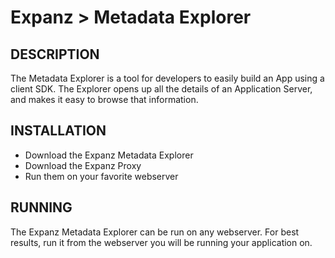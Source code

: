 Expanz > Metadata Explorer
====================================

## DESCRIPTION

The Metadata Explorer is a tool for developers to easily build an App using a client SDK.
The Explorer opens up all the details of an Application Server, and makes it easy to browse that information.


## INSTALLATION

* Download the Expanz Metadata Explorer
* Download the Expanz Proxy
* Run them on your favorite webserver

## RUNNING

The Expanz Metadata Explorer can be run on any webserver. For best results, run it from the webserver you will be running your application on.


